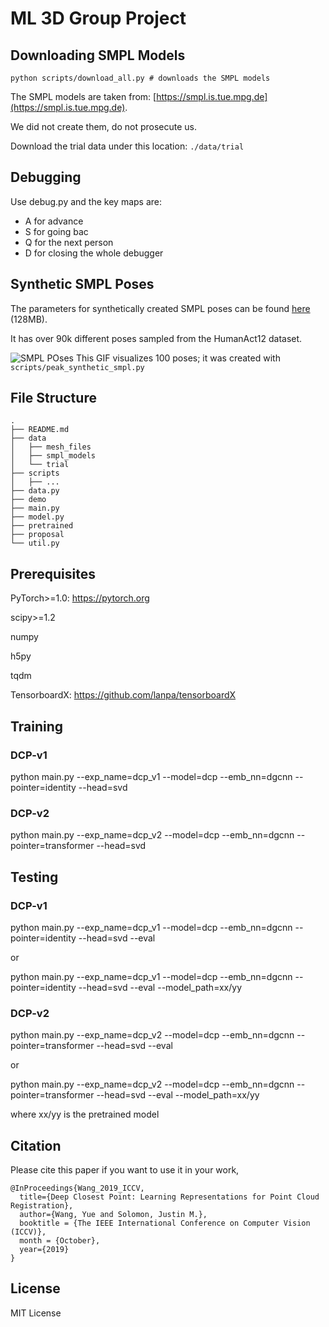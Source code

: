 # ML 3D Group Project

## Downloading SMPL Models ##

`python scripts/download_all.py # downloads the SMPL models`

The SMPL models are taken from: [https://smpl.is.tue.mpg.de](https://smpl.is.tue.mpg.de).

We did not create them, do not prosecute us.

Download the trial data under this location: `./data/trial`

## Debugging ##

Use debug.py and the key maps are:
- A for advance
- S for going bac
- Q for the next person
- D for closing the whole debugger

## Synthetic SMPL Poses ##

The parameters for synthetically created SMPL poses can be found [here](https://nextcloud.in.tum.de/index.php/s/H9W8rAAoHiXHjfz) (128MB).

It has over 90k different poses sampled from the HumanAct12 dataset.

![SMPL POses](assets/smpl_poses.gif)
This GIF visualizes 100 poses; it was created with `scripts/peak_synthetic_smpl.py`


## File Structure ##

```
.
├── README.md
├── data
│   ├── mesh_files
│	├── smpl_models 
│   └── trial
├── scripts
│   ├── ...
├── data.py
├── demo
├── main.py
├── model.py
├── pretrained
├── proposal
└── util.py
```

## Prerequisites 
PyTorch>=1.0: https://pytorch.org

scipy>=1.2 

numpy

h5py

tqdm

TensorboardX: https://github.com/lanpa/tensorboardX

## Training

### DCP-v1

python main.py --exp_name=dcp_v1 --model=dcp --emb_nn=dgcnn --pointer=identity --head=svd

### DCP-v2

python main.py --exp_name=dcp_v2 --model=dcp --emb_nn=dgcnn --pointer=transformer --head=svd

## Testing

### DCP-v1

python main.py --exp_name=dcp_v1 --model=dcp --emb_nn=dgcnn --pointer=identity --head=svd --eval

or 

python main.py --exp_name=dcp_v1 --model=dcp --emb_nn=dgcnn --pointer=identity --head=svd --eval --model_path=xx/yy

### DCP-v2

python main.py --exp_name=dcp_v2 --model=dcp --emb_nn=dgcnn --pointer=transformer --head=svd --eval

or 

python main.py --exp_name=dcp_v2 --model=dcp --emb_nn=dgcnn --pointer=transformer --head=svd --eval --model_path=xx/yy

where xx/yy is the pretrained model

## Citation
Please cite this paper if you want to use it in your work,

	@InProceedings{Wang_2019_ICCV,
	  title={Deep Closest Point: Learning Representations for Point Cloud Registration},
	  author={Wang, Yue and Solomon, Justin M.},
	  booktitle = {The IEEE International Conference on Computer Vision (ICCV)},
	  month = {October},
	  year={2019}
	}

## License
MIT License

